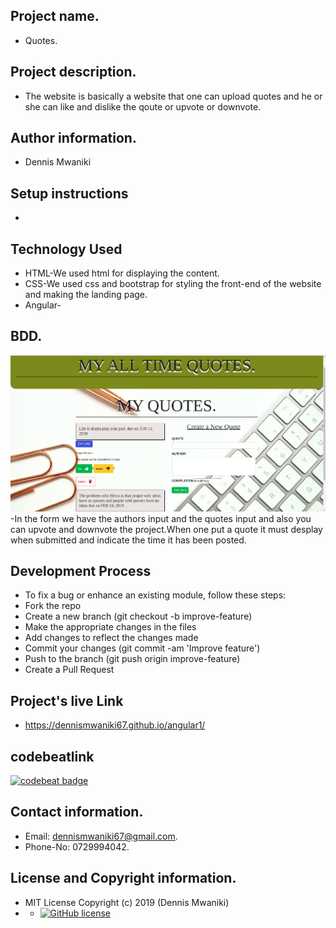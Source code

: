 ## Project name.
- Quotes.
## Project description.
- The website is basically a website that one can upload quotes and he or she can like and dislike the qoute or upvote or downvote.
## Author information.
 - Dennis Mwaniki
## Setup instructions 
 -
## Technology Used
 - HTML-We used html for displaying the content.
 - CSS-We used css and bootstrap for styling the front-end of the website and making the landing page.
 - Angular-

## BDD.
 <img src="src/assets/quotes.png">
 -In the form we have the authors input and the quotes input and also you can upvote and downvote the project.When one put a quote it must desplay when submitted and indicate the time it has been posted.
 
## Development Process
 - To fix a bug or enhance an existing module, follow these steps:
 - Fork the repo
 - Create a new branch (git checkout -b improve-feature)
 - Make the appropriate changes in the files
 - Add changes to reflect the changes made
 - Commit your changes (git commit -am 'Improve feature')
 - Push to the branch (git push origin improve-feature)
 - Create a Pull Request
## Project's live Link

 - https://dennismwaniki67.github.io/angular1/
 ## codebeatlink
[![codebeat badge](https://codebeat.co/badges/8803441d-b7e0-4be2-bca9-b141880b83d1)](https://codebeat.co/projects/github-com-dennismwaniki67-angular1-master)

## Contact information.
 - Email: dennismwaniki67@gmail.com.
 - Phone-No: 0729994042.
## License and Copyright information.
 - MIT License Copyright (c) 2019 (Dennis Mwaniki)
 - - [![GitHub license](https://img.shields.io/github/license/Naereen/StrapDown.js.svg)](https://github.com/Naereen/StrapDown.js/blob/master/LICENSE)
